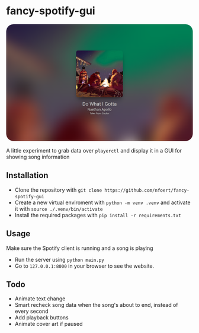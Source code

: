 # fancy-spotify-gui
<img src="image.png" style="border-radius: 20px;">

A little experiment to grab data over `playerctl` and display it in a GUI for showing song information

## Installation
- Clone the repository with `git clone https://github.com/nfoert/fancy-spotify-gui`
- Create a new virtual enviroment with `python -m venv .venv` and activate it with `source ./.venv/bin/activate`
- Install the required packages with `pip install -r requirements.txt`

## Usage
Make sure the Spotify client is running and a song is playing
- Run the server using `python main.py`
- Go to `127.0.0.1:8000` in your browser to see the website.

## Todo
- Animate text change
- Smart recheck song data when the song's about to end, instead of every second
- Add playback buttons
- Animate cover art if paused